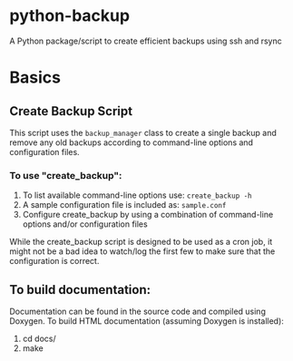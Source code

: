 python-backup
=============

A Python package/script to create efficient backups using ssh and rsync

# Basics

## Create Backup Script
This script uses the `backup_manager` class to create a single backup and remove
any old backups according to command-line options and configuration files.

### To use "create_backup":
1. To list available command-line options use: `create_backup -h`
2. A sample configuration file is included as: `sample.conf`
3. Configure create_backup by using a combination of command-line options and/or
   configuration files

While the create_backup script is designed to be used as a cron job, it might
not be a bad idea to watch/log the first few to make sure that the configuration
is correct.

## To build documentation:
Documentation can be found in the source code and compiled using Doxygen. To
build HTML documentation (assuming Doxygen is installed):
1. cd docs/
2. make
